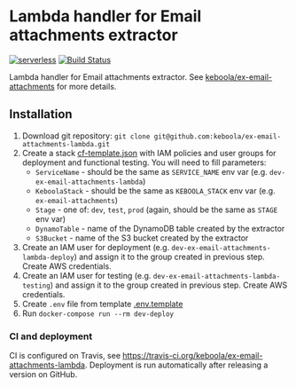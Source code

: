 # Lambda handler for Email attachments extractor

[![serverless](http://public.serverless.com/badges/v3.svg)](http://www.serverless.com)
[![Build Status](https://travis-ci.org/keboola/ex-email-attachments-lambda.svg)](https://travis-ci.org/keboola/ex-email-attachments-lambda)

Lambda handler for Email attachments extractor. See [keboola/ex-email-attachments](https://github.com/keboola/ex-email-attachments) for more details.

## Installation

1. Download git repository: `git clone git@github.com:keboola/ex-email-attachments-lambda.git`
2. Create a stack [cf-template.json](https://github.com/keboola/ex-email-attachments-lambda/blob/master/cf-template.json) with IAM policies and user groups for deployment and functional testing. You will need to fill parameters:
    - `ServiceName` - should be the same as `SERVICE_NAME` env var (e.g. `dev-ex-email-attachments-lambda`)
    - `KeboolaStack` - should be the same as `KEBOOLA_STACK` env var (e.g. `ex-email-attachments`)
    - `Stage` - one of: `dev`, `test`, `prod` (again, should be the same as `STAGE` env var)
    - `DynamoTable` - name of the DynamoDB table created by the extractor
    - `S3Bucket` - name of the S3 bucket created by the extractor
3. Create an IAM user for deployment (e.g. `dev-ex-email-attachments-lambda-deploy`) and assign it to the group created in previous step. Create AWS credentials.
4. Create an IAM user for testing (e.g. `dev-ex-email-attachments-lambda-testing`) and assign it to the group created in previous step. Create AWS credentials.
5. Create `.env` file from template [.env.template](https://github.com/keboola/ex-email-attachments-lambda/blob/master/.env.template)
6. Run `docker-compose run --rm dev-deploy`

### CI and deployment

CI is configured on Travis, see https://travis-ci.org/keboola/ex-email-attachments-lambda. Deployment is run automatically after releasing a version on GitHub.
